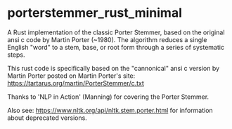 # porterstemmer_rust_minimal

A Rust implementation of the classic Porter Stemmer, based on the original
ansi c code by Martin Porter (~1980). 
The algorithm reduces a single English "word" to a stem,
base, or root form through a series of systematic steps.

This rust code is specifically based on the
"cannonical" ansi c version by Martin Porter posted on 
Martin Porter's site: https://tartarus.org/martin/PorterStemmer/c.txt

Thanks to 'NLP in Action' (Manning) for covering the Porter Stemmer.

Also see: https://www.nltk.org/api/nltk.stem.porter.html for information
about deprecated versions.
